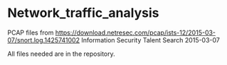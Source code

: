 # Network_traffic_analysis

PCAP files from https://download.netresec.com/pcap/ists-12/2015-03-07/snort.log.1425741002
Information Security Talent Search 2015-03-07

All files needed are in the repository.
